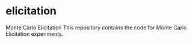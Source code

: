 # elicitation
Monte Carlo Elicitation
This repository contains the code for Monte Carlo Elicitation experiments.


